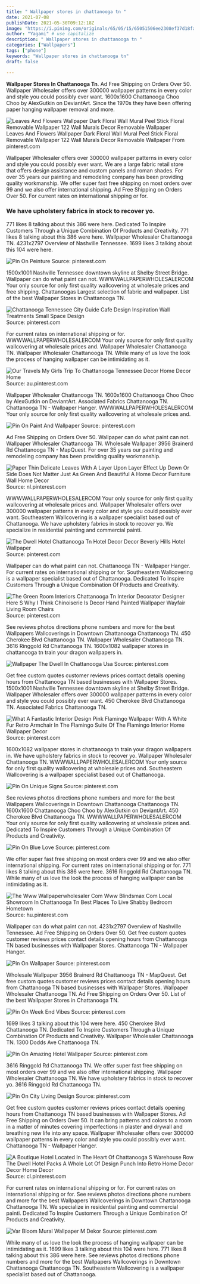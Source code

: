 ```yaml
---
title: " Wallpaper stores in chattanooga tn "
date: 2021-07-08
publishDate: 2021-05-30T09:12:18Z
image: "https://i.pinimg.com/originals/65/05/15/65051506ee2308ef37d18fa5c6d5d0fd.jpg"
author: "Yagami" # use capitalize
description: " Wallpaper stores in chattanooga tn "
categories: ["Wallpapers"]
tags: ["phone"]
keywords: "Wallpaper stores in chattanooga tn"
draft: false

---
```



**Wallpaper Stores In Chattanooga Tn**. Ad Free Shipping on Orders Over 50. Wallpaper Wholesaler offers over 300000 wallpaper patterns in every color and style you could possibly ever want. 1600x1600 Chattanooga Choo Choo by AlexGutkin on DeviantArt. Since the 1970s they have been offering paper hanging wallpaper removal and more.

![Leaves And Flowers Wallpaper Dark Floral Wall Mural Peel Stick Floral Removable Wallpaper 122 Wall Murals Decor Removable Wallpaper](https://i.pinimg.com/originals/ad/90/76/ad9076eabe726736a290fa111a7323aa.jpg "Leaves And Flowers Wallpaper Dark Floral Wall Mural Peel Stick Floral Removable Wallpaper 122 Wall Murals Decor Removable Wallpaper")
Leaves And Flowers Wallpaper Dark Floral Wall Mural Peel Stick Floral Removable Wallpaper 122 Wall Murals Decor Removable Wallpaper From pinterest.com


Wallpaper Wholesaler offers over 300000 wallpaper patterns in every color and style you could possibly ever want. We are a large fabric retail store that offers design assistance and custom panels and roman shades. For over 35 years our painting and remodeling company has been providing quality workmanship. We offer super fast free shipping on most orders over 99 and we also offer international shipping. Ad Free Shipping on Orders Over 50. For current rates on international shipping or for.

### We have upholstery fabrics in stock to recover yo.

771 likes 8 talking about this 386 were here. Dedicated To Inspire Customers Through a Unique Combination Of Products and Creativity. 771 likes 8 talking about this 386 were here. Wallpaper Wholesaler Chattanooga TN. 4231x2797 Overview of Nashville Tennessee. 1699 likes 3 talking about this 104 were here.


![Pin On Peinture](https://i.pinimg.com/474x/86/43/53/864353964ad024496d2b79dfe7550983.jpg "Pin On Peinture")
Source: pinterest.com

1500x1001 Nashville Tennessee downtown skyline at Shelby Street Bridge. Wallpaper can do what paint can not. WWWWALLPAPERWHOLESALERCOM Your only source for only first quality wallcovering at wholesale prices and free shipping. Chattanoogas Largest selection of fabric and wallpaper. List of the best Wallpaper Stores in Chattanooga TN.

![Chattanooga Tennessee City Guide Cafe Design Inspiration Wall Treatments Small Space Design](https://i.pinimg.com/originals/c2/68/e7/c268e79fca91024f5b806273fc12178b.jpg "Chattanooga Tennessee City Guide Cafe Design Inspiration Wall Treatments Small Space Design")
Source: pinterest.com

For current rates on international shipping or for. WWWWALLPAPERWHOLESALERCOM Your only source for only first quality wallcovering at wholesale prices and. Wallpaper Wholesaler Chattanooga TN. Wallpaper Wholesaler Chattanooga TN. While many of us love the look the process of hanging wallpaper can be intimidating as it.

![Our Travels My Girls Trip To Chattanooga Tennessee Decor Home Decor Home](https://i.pinimg.com/originals/56/83/53/56835388e2c01645154e8165afdc62c1.jpg "Our Travels My Girls Trip To Chattanooga Tennessee Decor Home Decor Home")
Source: au.pinterest.com

Wallpaper Wholesaler Chattanooga TN. 1600x1600 Chattanooga Choo Choo by AlexGutkin on DeviantArt. Associated Fabrics Chattanooga TN. Chattanooga TN - Wallpaper Hanger. WWWWALLPAPERWHOLESALERCOM Your only source for only first quality wallcovering at wholesale prices and.

![Pin On Paint And Wallpaper](https://i.pinimg.com/originals/4d/82/35/4d8235087069138b609c8000536105e9.jpg "Pin On Paint And Wallpaper")
Source: pinterest.com

Ad Free Shipping on Orders Over 50. Wallpaper can do what paint can not. Wallpaper Wholesaler Chattanooga TN. Wholesale Wallpaper 3956 Brainerd Rd Chattanooga TN - MapQuest. For over 35 years our painting and remodeling company has been providing quality workmanship.

![Paper Thin Delicate Leaves With A Layer Upon Layer Effect Up Down Or Side Does Not Matter Just As Green And Beautiful A Home Decor Furniture Wall Home Decor](https://i.pinimg.com/564x/00/0e/66/000e6609d4a8ef3e09aab404de26ff8d.jpg "Paper Thin Delicate Leaves With A Layer Upon Layer Effect Up Down Or Side Does Not Matter Just As Green And Beautiful A Home Decor Furniture Wall Home Decor")
Source: nl.pinterest.com

WWWWALLPAPERWHOLESALERCOM Your only source for only first quality wallcovering at wholesale prices and. Wallpaper Wholesaler offers over 300000 wallpaper patterns in every color and style you could possibly ever want. Southeastern Wallcovering is a wallpaper specialist based out of Chattanooga. We have upholstery fabrics in stock to recover yo. We specialize in residential painting and commercial painti.

![The Dwell Hotel Chattanooga Tn Hotel Decor Decor Beverly Hills Hotel Wallpaper](https://i.pinimg.com/originals/b2/84/f7/b284f76a16fd669a580fda080076253c.jpg "The Dwell Hotel Chattanooga Tn Hotel Decor Decor Beverly Hills Hotel Wallpaper")
Source: pinterest.com

Wallpaper can do what paint can not. Chattanooga TN - Wallpaper Hanger. For current rates on international shipping or for. Southeastern Wallcovering is a wallpaper specialist based out of Chattanooga. Dedicated To Inspire Customers Through a Unique Combination Of Products and Creativity.

![The Green Room Interiors Chattanooga Tn Interior Decorator Designer Here S Why I Think Chinoiserie Is Decor Hand Painted Wallpaper Wayfair Living Room Chairs](https://i.pinimg.com/originals/5c/4f/46/5c4f46ebb534f5f4cf573579244aa398.jpg "The Green Room Interiors Chattanooga Tn Interior Decorator Designer Here S Why I Think Chinoiserie Is Decor Hand Painted Wallpaper Wayfair Living Room Chairs")
Source: pinterest.com

See reviews photos directions phone numbers and more for the best Wallpapers Wallcoverings in Downtown Chattanooga Chattanooga TN. 450 Cherokee Blvd Chattanooga TN. Wallpaper Wholesaler Chattanooga TN. 3616 Ringgold Rd Chattanooga TN. 1600x1082 wallpaper stores in chattanooga tn train your dragon wallpapers in.

![Wallpaper The Dwell In Chattanooga Usa](https://i.pinimg.com/originals/f1/ef/7a/f1ef7ab844bb925d25f2bb9c58acb9d3.jpg "Wallpaper The Dwell In Chattanooga Usa")
Source: pinterest.com

Get free custom quotes customer reviews prices contact details opening hours from Chattanooga TN based businesses with Wallpaper Stores. 1500x1001 Nashville Tennessee downtown skyline at Shelby Street Bridge. Wallpaper Wholesaler offers over 300000 wallpaper patterns in every color and style you could possibly ever want. 450 Cherokee Blvd Chattanooga TN. Associated Fabrics Chattanooga TN.

![What A Fantastic Interior Design Pink Flamingo Wallpaper With A White Fur Retro Armchair In The Flamingo Suite Of The Flamingo Interior Home Wallpaper Decor](https://i.pinimg.com/originals/e0/0c/99/e00c991f25abbec18fbea62a521dd0cc.jpg "What A Fantastic Interior Design Pink Flamingo Wallpaper With A White Fur Retro Armchair In The Flamingo Suite Of The Flamingo Interior Home Wallpaper Decor")
Source: pinterest.com

1600x1082 wallpaper stores in chattanooga tn train your dragon wallpapers in. We have upholstery fabrics in stock to recover yo. Wallpaper Wholesaler Chattanooga TN. WWWWALLPAPERWHOLESALERCOM Your only source for only first quality wallcovering at wholesale prices and. Southeastern Wallcovering is a wallpaper specialist based out of Chattanooga.

![Pin On Unique Signs](https://i.pinimg.com/originals/38/79/56/3879565c60e9ab126c8e7f424a9bfa14.jpg "Pin On Unique Signs")
Source: pinterest.com

See reviews photos directions phone numbers and more for the best Wallpapers Wallcoverings in Downtown Chattanooga Chattanooga TN. 1600x1600 Chattanooga Choo Choo by AlexGutkin on DeviantArt. 450 Cherokee Blvd Chattanooga TN. WWWWALLPAPERWHOLESALERCOM Your only source for only first quality wallcovering at wholesale prices and. Dedicated To Inspire Customers Through a Unique Combination Of Products and Creativity.

![Pin On Blue Love](https://i.pinimg.com/originals/79/85/3a/79853a7dfc84d3524cfea31adae827c4.jpg "Pin On Blue Love")
Source: pinterest.com

We offer super fast free shipping on most orders over 99 and we also offer international shipping. For current rates on international shipping or for. 771 likes 8 talking about this 386 were here. 3616 Ringgold Rd Chattanooga TN. While many of us love the look the process of hanging wallpaper can be intimidating as it.

![The Www Wallpaperwholesaler Com Www Blindsmax Com Local Showroom In Chattanooga Tn Best Places To Live Shabby Bedroom Hometown](https://i.pinimg.com/originals/91/e5/99/91e59901cf654290209c0b043c30d3a5.jpg "The Www Wallpaperwholesaler Com Www Blindsmax Com Local Showroom In Chattanooga Tn Best Places To Live Shabby Bedroom Hometown")
Source: hu.pinterest.com

Wallpaper can do what paint can not. 4231x2797 Overview of Nashville Tennessee. Ad Free Shipping on Orders Over 50. Get free custom quotes customer reviews prices contact details opening hours from Chattanooga TN based businesses with Wallpaper Stores. Chattanooga TN - Wallpaper Hanger.

![Pin On Wallpaper](https://i.pinimg.com/originals/d1/45/22/d1452229f1efc5f908daf7864330ae9e.jpg "Pin On Wallpaper")
Source: pinterest.com

Wholesale Wallpaper 3956 Brainerd Rd Chattanooga TN - MapQuest. Get free custom quotes customer reviews prices contact details opening hours from Chattanooga TN based businesses with Wallpaper Stores. Wallpaper Wholesaler Chattanooga TN. Ad Free Shipping on Orders Over 50. List of the best Wallpaper Stores in Chattanooga TN.

![Pin On Week End Vibes](https://i.pinimg.com/originals/16/4e/32/164e3260c82f77eca9cb81bcfc1cbb6a.jpg "Pin On Week End Vibes")
Source: pinterest.com

1699 likes 3 talking about this 104 were here. 450 Cherokee Blvd Chattanooga TN. Dedicated To Inspire Customers Through a Unique Combination Of Products and Creativity. Wallpaper Wholesaler Chattanooga TN. 1300 Dodds Ave Chattanooga TN.

![Pin On Amazing Hotel Wallpaper](https://i.pinimg.com/originals/c1/71/52/c17152da9bf2a5f3c2b581fce0e9d74c.jpg "Pin On Amazing Hotel Wallpaper")
Source: pinterest.com

3616 Ringgold Rd Chattanooga TN. We offer super fast free shipping on most orders over 99 and we also offer international shipping. Wallpaper Wholesaler Chattanooga TN. We have upholstery fabrics in stock to recover yo. 3616 Ringgold Rd Chattanooga TN.

![Pin On City Living Design](https://i.pinimg.com/originals/73/12/3a/73123a048cc2140cddca3242a89708ce.jpg "Pin On City Living Design")
Source: pinterest.com

Get free custom quotes customer reviews prices contact details opening hours from Chattanooga TN based businesses with Wallpaper Stores. Ad Free Shipping on Orders Over 50. It can bring patterns and colors to a room in a matter of minutes covering imperfections in plaster and drywall and breathing new life into any space. Wallpaper Wholesaler offers over 300000 wallpaper patterns in every color and style you could possibly ever want. Chattanooga TN - Wallpaper Hanger.

![A Boutique Hotel Located In The Heart Of Chattanooga S Warehouse Row The Dwell Hotel Packs A Whole Lot Of Design Punch Into Retro Home Decor Decor Home Decor](https://i.pinimg.com/originals/8c/69/89/8c6989fae1ba52e1ed82b137252f5aba.jpg "A Boutique Hotel Located In The Heart Of Chattanooga S Warehouse Row The Dwell Hotel Packs A Whole Lot Of Design Punch Into Retro Home Decor Decor Home Decor")
Source: cl.pinterest.com

For current rates on international shipping or for. For current rates on international shipping or for. See reviews photos directions phone numbers and more for the best Wallpapers Wallcoverings in Downtown Chattanooga Chattanooga TN. We specialize in residential painting and commercial painti. Dedicated To Inspire Customers Through a Unique Combination Of Products and Creativity.

![Var Bloom Mural Wallpaper M Dekor](https://i.pinimg.com/originals/65/05/15/65051506ee2308ef37d18fa5c6d5d0fd.jpg "Var Bloom Mural Wallpaper M Dekor")
Source: pinterest.com

While many of us love the look the process of hanging wallpaper can be intimidating as it. 1699 likes 3 talking about this 104 were here. 771 likes 8 talking about this 386 were here. See reviews photos directions phone numbers and more for the best Wallpapers Wallcoverings in Downtown Chattanooga Chattanooga TN. Southeastern Wallcovering is a wallpaper specialist based out of Chattanooga.

